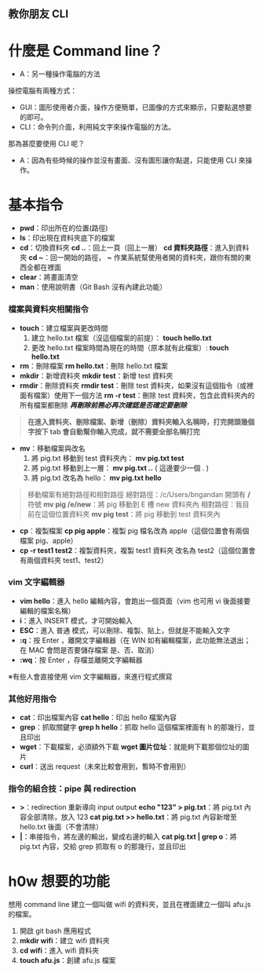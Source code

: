 ## 教你朋友 CLI

# 什麼是 Command line？

- A：另一種操作電腦的方法

操控電腦有兩種方式：

- GUI：圖形使用者介面，操作方便簡單，已圖像的方式來顯示，只要點選想要的即可。
- CLI：命令列介面，利用純文字來操作電腦的方法。

那為甚麼要使用 CLI 呢？

- A：因為有些時候的操作並沒有畫面、沒有圖形讓你點選，只能使用 CLI 來操作。

# 基本指令

- **pwd**：印出所在的位置(路徑)
- **ls**：印出現在資料夾底下的檔案
- **cd**：切換資料夾
  **cd ..**：回上一頁（回上一層）
  **cd 資料夾路徑**：進入到資料夾
  **cd ~**：回一開始的路徑， **~** 作業系統幫使用者開的資料夾，跟你有關的東西全都在裡面
- **clear**：將畫面清空
- **man**：使用說明書（Git Bash 沒有內建此功能）

### 檔案與資料夾相關指令

- **touch**：建立檔案與更改時間
  1. 建立 hello.txt 檔案（沒這個檔案的前提）：
     **touch hello.txt**
  2. 更改 hello.txt 檔案時間為現在的時間（原本就有此檔案）:
     **touch hello.txt**
- **rm**：刪除檔案
  **rm hello.txt**：刪除 hello.txt 檔案
- **mkdir**：新增資料夾
  **mkdir test**：新增 test 資料夾
- **rmdir**：刪除資料夾
  **rmdir test**：刪除 test 資料夾，如果沒有這個指令（或裡面有檔案）使用下一個方法
  **rm -r test**：刪除 test 資料夾，包含此資料夾內的所有檔案都刪除
  **_再刪除前務必再次確認是否確定要刪除_**

> **在進入資料夾、刪除檔案、新增（刪除）資料夾輸入名稱時，打完開頭幾個字按下 tab 會自動幫你輸入完成，就不需要全部名稱打完**

- **mv**：移動檔案與改名
  1. 將 pig.txt 移動到 test 資料夾內：
     **mv pig.txt test**
  2. 將 pig.txt 移動到上一層：
     **mv pig.txt ..** ( 這邊要少一個 . )
  3. 將 pig.txt 改名為 hello：
     **mv pig.txt hello**

> 移動檔案有絕對路徑和相對路徑
> 絕對路徑：/c/Users/bngandan 開頭有 **/** 符號
> **mv pig /e/new**：將 pig 移動到 E 槽 new 資料夾內
> 相對路徑：我目前在這個位置資料夾
> **mv pig test**：將 pig 移動到 test 資料夾內

- **cp**：複製檔案
  **cp pig apple**：複製 pig 檔名改為 apple（這個位置會有兩個檔案 pig、apple）
- **cp -r test1 test2**：複製資料夾，複製 test1 資料夾 改名為 test2（這個位置會有兩個資料夾 test1、test2）

### vim 文字編輯器

- **vim hello**：進入 hello 編輯內容，會跑出一個頁面（vim 也可用 vi 後面接要編輯的檔案名稱）
- **i**：進入 INSERT 模式，才可開始輸入
- **ESC**：進入 普通 模式，可以刪除、複製、貼上，但就是不能輸入文字
- **:q**：按 Enter ，離開文字編輯器（在 WIN 如有編輯檔案，此功能無法退出；在 MAC 會問是否要儲存檔案 是、否、取消）
- **:wq**：按 Enter ，存檔並離開文字編輯器

※有些人會直接使用 vim 文字編輯器，來進行程式撰寫

### 其他好用指令

- **cat**：印出檔案內容
  **cat hello**：印出 hello 檔案內容
- **grep**：抓取關鍵字
  **grep h hello**：抓取 hello 這個檔案裡面有 h 的那幾行，並且印出
- **wget**：下載檔案，必須額外下載
  **wget 圖片位址**：就能夠下載那個位址的圖片
- **curl**：送出 request（未來比較會用到，暫時不會用到）

### 指令的組合技：pipe 與 redirection

- **>**：redirection 重新導向 input output
  **echo "123" > pig.txt**：將 pig.txt 內容全部清除，放入 123
  **cat pig.txt >> hello.txt**：將 pig.txt 內容新增至 hello.txt 後面（不會清除）
- **|**：串接指令，將左邊的輸出，變成右邊的輸入
  **cat pig.txt | grep o**：將 pig.txt 內容，交給 grep 抓取有 o 的那幾行，並且印出

# h0w 想要的功能

想用 command line 建立一個叫做 wifi 的資料夾，並且在裡面建立一個叫 afu.js 的檔案。

1. 開啟 git bash 應用程式
2. **mkdir wifi**：建立 wifi 資料夾
3. **cd wifi**：進入 wifi 資料夾
4. **touch afu.js**：創建 afu.js 檔案
